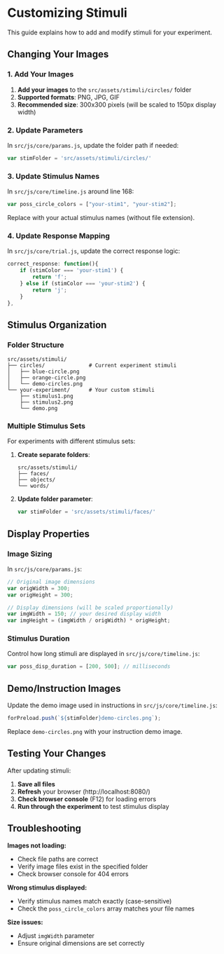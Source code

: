 # Customizing Stimuli

This guide explains how to add and modify stimuli for your experiment.

## Changing Your Images

### 1. Add Your Images
1. **Add your images** to the `src/assets/stimuli/circles/` folder
2. **Supported formats**: PNG, JPG, GIF
3. **Recommended size**: 300x300 pixels (will be scaled to 150px display width)

### 2. Update Parameters
In `src/js/core/params.js`, update the folder path if needed:
```javascript
var stimFolder = 'src/assets/stimuli/circles/'
```

### 3. Update Stimulus Names
In `src/js/core/timeline.js` around line 168:
```javascript
var poss_circle_colors = ["your-stim1", "your-stim2"];
```

Replace with your actual stimulus names (without file extension).

### 4. Update Response Mapping
In `src/js/core/trial.js`, update the correct response logic:
```javascript
correct_response: function(){
    if (stimColor === 'your-stim1') {
        return 'f';
    } else if (stimColor === 'your-stim2') {
        return 'j';
    }
},
```

## Stimulus Organization

### Folder Structure
```
src/assets/stimuli/
├── circles/              # Current experiment stimuli
│   ├── blue-circle.png
│   ├── orange-circle.png
│   └── demo-circles.png
└── your-experiment/      # Your custom stimuli
    ├── stimulus1.png
    ├── stimulus2.png
    └── demo.png
```

### Multiple Stimulus Sets
For experiments with different stimulus sets:

1. **Create separate folders**:
   ```
   src/assets/stimuli/
   ├── faces/
   ├── objects/
   └── words/
   ```

2. **Update folder parameter**:
   ```javascript
   var stimFolder = 'src/assets/stimuli/faces/'
   ```

## Display Properties

### Image Sizing
In `src/js/core/params.js`:
```javascript
// Original image dimensions
var origWidth = 300;
var origHeight = 300;

// Display dimensions (will be scaled proportionally)
var imgWidth = 150; // your desired display width
var imgHeight = (imgWidth / origWidth) * origHeight;
```

### Stimulus Duration
Control how long stimuli are displayed in `src/js/core/timeline.js`:
```javascript
var poss_disp_duration = [200, 500]; // milliseconds
```

## Demo/Instruction Images

Update the demo image used in instructions in `src/js/core/timeline.js`:
```javascript
forPreload.push(`${stimFolder}demo-circles.png`);
```

Replace `demo-circles.png` with your instruction demo image.

## Testing Your Changes

After updating stimuli:
1. **Save all files**
2. **Refresh** your browser (http://localhost:8080/)
3. **Check browser console** (F12) for loading errors
4. **Run through the experiment** to test stimulus display

## Troubleshooting

**Images not loading:**
- Check file paths are correct
- Verify image files exist in the specified folder
- Check browser console for 404 errors

**Wrong stimulus displayed:**
- Verify stimulus names match exactly (case-sensitive)
- Check the `poss_circle_colors` array matches your file names

**Size issues:**
- Adjust `imgWidth` parameter
- Ensure original dimensions are set correctly